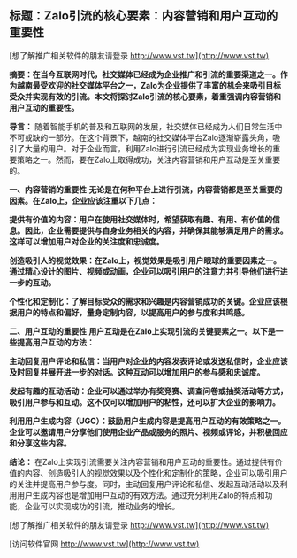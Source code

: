 ## **标题：Zalo引流的核心要素：内容营销和用户互动的重要性**

[想了解推广相关软件的朋友请登录 http://www.vst.tw](http://www.vst.tw)

**摘要：在当今互联网时代，社交媒体已经成为企业推广和引流的重要渠道之一。作为越南最受欢迎的社交媒体平台之一，Zalo为企业提供了丰富的机会来吸引目标受众并实现有效的引流。本文将探讨Zalo引流的核心要素，着重强调内容营销和用户互动的重要性。**

**导言：**
随着智能手机的普及和互联网的发展，社交媒体已经成为人们日常生活中不可或缺的一部分。在这个背景下，越南的社交媒体平台Zalo逐渐崭露头角，吸引了大量的用户。对于企业而言，利用Zalo进行引流已经成为实现业务增长的重要策略之一。然而，要在Zalo上取得成功，关注内容营销和用户互动是至关重要的。

**一、内容营销的重要性**
**无论是在何种平台上进行引流，内容营销都是至关重要的因素。在Zalo上，企业应该注重以下几点：**

**提供有价值的内容：用户在使用社交媒体时，希望获取有趣、有用、有价值的信息。因此，企业需要提供与自身业务相关的内容，并确保其能够满足用户的需求。这样可以增加用户对企业的关注度和忠诚度。**

**创造吸引人的视觉效果：在Zalo上，视觉效果是吸引用户眼球的重要因素之一。通过精心设计的图片、视频或动画，企业可以吸引用户的注意力并引导他们进行进一步的互动。**

**个性化和定制化：了解目标受众的需求和兴趣是内容营销成功的关键。企业应该根据用户的特点和偏好，量身定制内容，以提高用户的参与度和共鸣感。**

**二、用户互动的重要性**
**用户互动是在Zalo上实现引流的关键要素之一。以下是一些提高用户互动的方法：**

**主动回复用户评论和私信：当用户对企业的内容发表评论或发送私信时，企业应该及时回复并展开进一步的对话。这种互动可以增加用户的参与感和忠诚度。**

**发起有趣的互动活动：企业可以通过举办有奖竞赛、调查问卷或抽奖活动等方式，吸引用户参与和互动。这不仅可以增加用户的粘性，还可以扩大企业的影响力。**

**利用用户生成内容（UGC）：鼓励用户生成内容是提高用户互动的有效策略之一。企业可以邀请用户分享他们使用企业产品或服务的照片、视频或评论，并积极回应和分享这些内容。**

**结论：**
在Zalo上实现引流需要关注内容营销和用户互动的重要性。通过提供有价值的内容、创造吸引人的视觉效果以及个性化和定制化的策略，企业可以吸引用户的关注并提高用户参与度。同时，主动回复用户评论和私信、发起互动活动以及利用用户生成内容也是增加用户互动的有效方法。通过充分利用Zalo的特点和功能，企业可以实现成功的引流，推动业务的增长。

[想了解推广相关软件的朋友请登录 http://www.vst.tw](http://www.vst.tw)


[访问软件官网 http://www.vst.tw](http://www.vst.tw)
